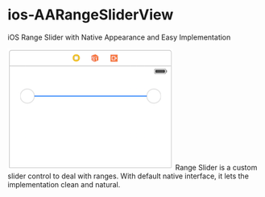 # ios-AARangeSliderView
iOS Range Slider with Native Appearance and Easy Implementation

![rangeslider](https://github.com/allanalves/ios-AARangeSliderView/blob/master/Images/rangeslider.png?raw=true)
Range Slider is a custom slider control to deal with ranges. With default native interface, it lets the implementation clean and natural.

